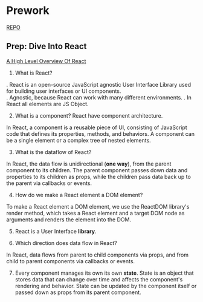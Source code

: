 # Prework

[REPO](https://github.com/VMO2020/reading-notes-v2/blob/main/code-301/301prework.md)

## Prep: Dive Into React

[A High Level Overview Of React](https://www.youtube.com/watch?v=FRjlF74_EZk)

1. What is React?  

. React is an open-source JavaScript agnostic User Interface Library used for building user interfaces or UI components.  
. Agnostic, because React can work with many different environments.
. In React all elements are JS Object.

2. What is a component?  React have component architecture.

In React, a component is a reusable piece of UI, consisting of JavaScript code that defines its properties, methods, and behaviors. A component can be a single element or a complex tree of nested elements.  

3. What is the dataflow of React?  

In React, the data flow is unidirectional (**one way**), from the parent component to its children. The parent component passes down data and properties to its children as props, while the children pass data back up to the parent via callbacks or events.  

4. How do we make a React element a DOM element?  

To make a React element a DOM element, we use the ReactDOM library's render method, which takes a React element and a target DOM node as arguments and renders the element into the DOM.

5. React is a User Interface **library**.  

6. Which direction does data flow in React?  

In React, data flows from parent to child components via props, and from child to parent components via callbacks or events.  

7. Every component manages its own its own **state**. State is an object that stores data that can change over time and affects the component's rendering and behavior. State can be updated by the component itself or passed down as props from its parent component.  

